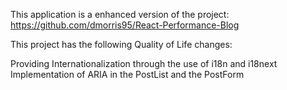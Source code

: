 This application is a enhanced version of the project: https://github.com/dmorris95/React-Performance-Blog

This project has the following Quality of Life changes:

Providing Internationalization through the use of i18n and i18next
Implementation of ARIA in the PostList and the PostForm
